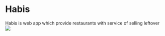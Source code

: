 # Habis
Habis is web app which provide restaurants  with service of selling leftover
<a href="#"><img src="https://truth.bahamut.com.tw/s01/201807/90739d9dbde5b06a20d34035af19f5b3.JPG" border="0"></a>

